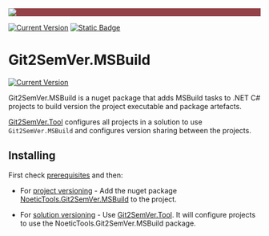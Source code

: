 ﻿---
uid: git2semver-msbuild
---

<div style="background-color:#944248;padding:0px;margin-bottom:0.5em">
  <img src="https://noetictools.github.io/Git2SemVer.MSBuild/Images/Git2SemVer_banner_840x70.png"/>
</div>

[![Current Version](https://img.shields.io/nuget/v/NoeticTools.Git2SemVer.MSBuild?label=Git2SemVer.MSBuild)](https://www.nuget.org/packages/NoeticTools.Git2SemVer.MsBuild)
<a href="https://github.com/NoeticTools/Git2SemVer">
  ![Static Badge](https://img.shields.io/badge/GitHub%20project-944248?logo=github)
</a>

# Git2SemVer.MSBuild

[![`Current Version`](https://img.shields.io/nuget/v/NoeticTools.Git2SemVer.MSBuild?label=Git2SemVer.Msbuild)](https://www.nuget.org/packages/NoeticTools.Git2SemVer.MSBuild)

Git2SemVer.MSBuild is a nuget package that adds MSBuild tasks to .NET C# projects to build version the project executable and package artefacts.

[Git2SemVer.Tool](xref:git2semver-tool) configures all projects in a solution to use `Git2SemVer.MSBuild` and configures version sharing between the projects.

## Installing

First check [prerequisites](xref:prerequisites) and then:

* For [project versioning](xref:project-versioning) - Add the nuget package [NoeticTools.Git2SemVer.MSBuild](https://www.nuget.org/packages/NoeticTools.Git2SemVer.MSBuild) to the project. 

* For [solution versioning](xref:solution-versioning) - Use [Git2SemVer.Tool](xref:git2semver-tool). It will configure projects to use the NoeticTools.Git2SemVer.MSBuild package.

